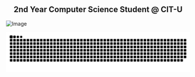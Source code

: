 <h2 align="center">2nd Year Computer Science Student @ CIT-U</h2>


![Image](https://github.com/user-attachments/assets/53b493f0-4ee4-4277-9a28-25514705b8c5)


<picture>
  <source media="(prefers-color-scheme: dark)" srcset="https://raw.githubusercontent.com/aaronjacalan/aaronjacalan/output/github-snake-dark.svg" />
  <source media="(prefers-color-scheme: light)" srcset="https://raw.githubusercontent.com/aaronjacalan/aaronjacalan/output/github-snake.svg" />
  <img alt="github-snake" src="https://raw.githubusercontent.com/aaronjacalan/aaronjacalan/output/github-snake.svg" />
</picture>
